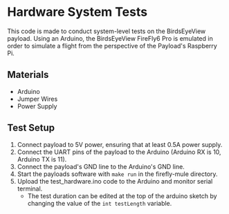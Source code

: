 # Hardware System Tests
This code is made to conduct system-level tests on the BirdsEyeView payload. Using an Arduino, the BirdsEyeView FireFly6 Pro is emulated in order to simulate a flight from the perspective of the Payload's Raspberry Pi.

## Materials

* Arduino
* Jumper Wires
* Power Supply

## Test Setup

1) Connect payload to 5V power, ensuring that at least 0.5A power supply.
2) Connect the UART pins of the payload to the Arduino (Arduino RX is 10, Arduino TX is 11).
3) Connect the payload's GND line to the Arduino's GND line.
4) Start the payloads software with `make run` in the firefly-mule directory.
5) Upload the test_hardware.ino code to the Arduino and monitor serial terminal.
    * The test duration can be edited at the top of the arduino sketch by changing the value of the `int testLength` variable.
